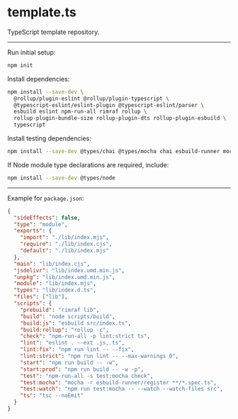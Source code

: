 # template.ts

TypeScript template repository.

---

Run initial setup:

```sh
npm init
```

Install dependencies:

```sh
npm install --save-dev \
  @rollup/plugin-eslint @rollup/plugin-typescript \
  @typescript-eslint/eslint-plugin @typescript-eslint/parser \
  esbuild eslint npm-run-all rimraf rollup \
  rollup-plugin-bundle-size rollup-plugin-dts rollup-plugin-esbuild \
  typescript
```

Install testing dependencies:

```sh
npm install --save-dev @types/chai @types/mocha chai esbuild-runner mocha
```

If Node module type declarations are required, include:

```sh
npm install --save-dev @types/node
```

---

Example for `package.json`:

```json
{
  "sideEffects": false,
  "type": "module",
  "exports": {
    "import": "./lib/index.mjs",
    "require": "./lib/index.cjs",
    "default": "./lib/index.mjs"
  },
  "main": "lib/index.cjs",
  "jsdelivr": "lib/index.umd.min.js",
  "unpkg": "lib/index.umd.min.js",
  "module": "lib/index.mjs",
  "types": "lib/index.d.ts",
  "files": ["lib"],
  "scripts": {
    "prebuild": "rimraf lib",
    "build": "node scripts/build",
    "build:js": "esbuild src/index.ts",
    "build:rollup": "rollup -c",
    "check": "npm-run-all -p lint:strict ts",
    "lint": "eslint . --ext .js,.ts",
    "lint:fix": "npm run lint -- --fix",
    "lint:strict": "npm run lint -- --max-warnings 0",
    "start": "npm run build -- -w",
    "start:prod": "npm run build -- -w -p",
    "test": "npm-run-all -s test:mocha check",
    "test:mocha": "mocha -r esbuild-runner/register **/*.spec.ts",
    "test:watch": "npm run test:mocha -- --watch --watch-files src",
    "ts": "tsc --noEmit"
  }
}
```
